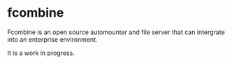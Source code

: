 fcombine
========

Fcombine is an open source automounter and file server that can intergrate into an enterprise environment.

It is a work in progress.
